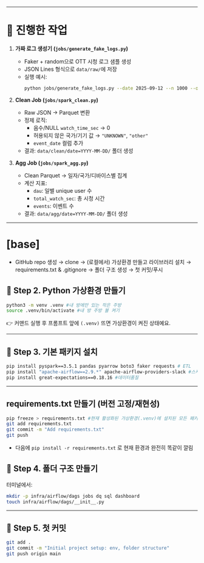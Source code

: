 
---

# 📌 진행한 작업

1. **가짜 로그 생성기 (`jobs/generate_fake_logs.py`)**
   - Faker + random으로 OTT 시청 로그 샘플 생성
   - JSON Lines 형식으로 `data/raw/`에 저장
   - 실행 예시:
     ```bash
     python jobs/generate_fake_logs.py --date 2025-09-12 --n 1000 --out data/raw
     ```

2. **Clean Job (`jobs/spark_clean.py`)**
   - Raw JSON → Parquet 변환
   - 정제 로직:
     - 음수/NULL `watch_time_sec` → 0
     - 허용되지 않은 국가/기기 값 → `"UNKNOWN"`, `"other"`
     - `event_date` 컬럼 추가
   - 결과: `data/clean/date=YYYY-MM-DD/` 폴더 생성

3. **Agg Job (`jobs/spark_agg.py`)**
   - Clean Parquet → 일자/국가/디바이스별 집계
   - 계산 지표:
     - `dau`: 일별 unique user 수
     - `total_watch_sec`: 총 시청 시간
     - `events`: 이벤트 수
   - 결과: `data/agg/date=YYYY-MM-DD/` 폴더 생성




---

# [base]
 - GitHub repo 생성 → clone → (로컬에서) 가상환경 만들고 라이브러리 설치 → requirements.txt & .gitignore → 폴더 구조 생성 → 첫 커밋/푸시



## 🔧 Step 2. Python 가상환경 만들기


```bash
python3 -m venv .venv #내 방에만 있는 작은 주방
source .venv/bin/activate #내 방 주방 불 켜기
```

👉 커맨드 실행 후 프롬프트 앞에 `(.venv)` 뜨면 가상환경이 켜진 상태예요.

---

## 🔧 Step 3. 기본 패키지 설치

```bash
pip install pyspark==3.5.1 pandas pyarrow boto3 faker requests # ETL
pip install "apache-airflow==2.9.*" apache-airflow-providers-slack #스케줄링
pip install great-expectations==0.18.16 #데이터품질
```

---

## requirements.txt 만들기 (버전 고정/재현성)

```bash
pip freeze > requirements.txt #현재 활성화된 가상환경(.venv)에 설치된 모든 패키지와 그 버전을 표준출력으로 > 오버라이트
git add requirements.txt
git commit -m "Add requirements.txt"
git push
```
- 다음에 `pip install -r requirements.txt` 로 현재 환경과 완전히 똑같이 깔림 

## 🔧 Step 4. 폴더 구조 만들기

터미널에서:

```bash
mkdir -p infra/airflow/dags jobs dq sql dashboard
touch infra/airflow/dags/__init__.py
```

---

## 🔧 Step 5. 첫 커밋

```bash
git add .
git commit -m "Initial project setup: env, folder structure"
git push origin main
```




